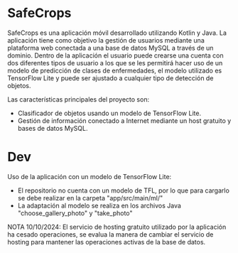 # SafeCrops

SafeCrops es una aplicación móvil desarrollado utilizando Kotlin y Java. La aplicación tiene como objetivo la gestión de usuarios mediante una plataforma web conectada a una base de datos
MySQL a través de un dominio. Dentro de la aplicación el usuario puede crearse una cuenta con dos diferentes tipos de usuario a los que se les permitirá hacer uso de un modelo de predicción
de clases de enfermedades, el modelo utilizado es TensorFlow Lite y puede ser ajustado a cualquier tipo de detección de objetos. 

Las características principales del proyecto son:

- Clasificador de objetos usando un modelo de TensorFlow Lite.
- Gestión de información conectado a Internet mediante un host gratuito y bases de datos MySQL.

# Dev
Uso de la aplicación con un modelo de TensorFlow Lite:
- El repositorio no cuenta con un modelo de TFL, por lo que para cargarlo se debe realizar en la carpeta "app/src/main/ml/"
- La adaptación al modelo se realiza en los archivos Java "choose_gallery_photo" y "take_photo"

NOTA 10/10/2024: 
El servicio de hosting gratuito utilizado por la aplicación ha cesado operaciones, se evalua la manera de cambiar el servicio de hosting para mantener las operaciones activas de la base de datos.
